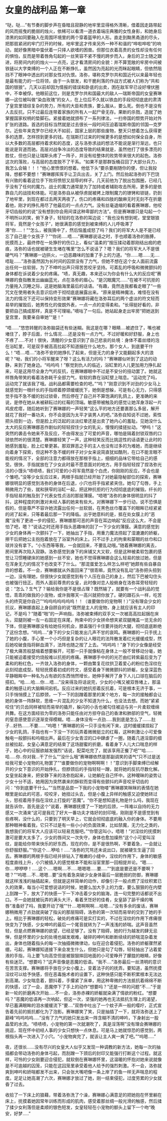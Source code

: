 # 女皇的战利品 第一章

“哒，哒….”有节奏的脚步声在昏暗且寂静的地牢里显得格外清晰，借着因走路带起的风而摇曳的脆弱的烛火，依稀可以看清一道衣着端庄典雅的女性身影，和她身后漆黑的如同要融入在周围环境里的两个穿着盔甲的人形。直走到黝黑甬道的尽头，把那扇紧闭的牢门打开的时候，地牢里这才传来另外一种不和谐的“哗啦哗啦”的响动，就好像黑暗中蛰伏着一只择人欲嗜的困兽。但那位衣着高贵的女性却没有任何的惧怕，反而是带着唇角勾起的一丝笑容不紧不慢的跨步而入，身后的卫士随之跟进，将房间内的的烛火一一点亮，这才看清房间的全貌：并不算宽敞的牢房中间被铁链以大字束缚的一个人正在不断挣扎，虽然因为亮起的光而眯起眼睛，但依然阻挡不了眼神中透出的对那女性对仇恨。洛弥，堪称克罗尔共和国近代以来最年轻也是最有能力的一位将领，由于一头银发，和干脆利落的作战方式被人们称为“共和国的银狼”。几天以前却因为情报的错误和卧底的出卖，困在敌军早已设好埋伏圈中，不幸被俘。他眼前这位，则是克罗尔共和国最大的敌人—瑞斯帝国的女皇赛琳娜—这位被叫做“染血玫瑰”的女人，在上位后不久就以铁血的手段彻彻底底的肃清了皇宫里错综复杂的势力，所有的大臣和贵族，要么服从，要么死。倒也不是没有人去反抗，只不过最后连带着家族的所有人一起尸骨无存。果断的杀戮，造就了她掌握国家权柄的垫脚石。紧接着她就颁布了一系列律法，一扫帝国的颓势开始对外扩张的道路。首选的目标当然就是过去很长一段时间压迫着瑞斯帝国的邻国—克罗尔。近些年来克罗尔已经大不如前，国家上层的那些废物，整天只想着怎么获得更多的选票，怎样捞到更多的钱。在瑞斯打过来的时候更多的是想如何保全自身，所以大多数的高层都持着求和的态度，这与洛弥求战的想法不能说是渐行渐远，也只能说是背道而驰。高层对战争冷淡的态度导致的结果就是，虽然他打了很多漂亮的胜仗，但也只是让瑞斯头疼了一阵子，并没有给整体的败势带来很大的起色。洛弥这次的落败，与高层的态度脱不了干系。“如果不是那群饭桶召回了大部分兵力，我怎么会输！！！”他心里愤恨的想着。他低下头“要杀要剐随你的便，但让我投降，想都不要想！”赛琳娜挥挥手让卫兵出去，关了上门。然后抬起洛弥的下巴饶有兴致的看着这位手下败将愤怒又屈辱的样子。几天前他为了脱出包围圈，已经几乎没有了任何的魔力。战士的魔力通常是为了加持或者辅助攻击所用，更多的是依靠自几的战技和体能。可是洛弥自从被俘虏就被拷上限制魔力的镣铐和锁链，扔到了地牢里，到现在都过去两天两夜了。伤口的疼痛和四肢的酸麻无时无刻不在折磨着他，刚才的挣扎用尽了他最后的一点点力气。没有丝毫退缩的看着赛琳娜，他咬牙切齿般的的说“没有想到你会用间谍这种卑鄙的方法”。但是赛琳娜只是勾起一个不明所以的笑，俯下身子，轻轻的在洛弥的耳边说：“我也没有想到呢，堂堂银狼将军，竟然是个女孩子”，她很满意的感觉到被束缚的人儿呼吸滞了滞“你…..！”“怎么，被我猜中了，然后恼羞成怒了吗？我们的将军大人是不是已经忘了自己是个女孩子？”“你闭…..唔…..”赛琳娜说话之时，手也顺着洛弥的胳膊，抚摸而上，最终停在一处狰狞的伤口上，看似“温柔的”按压揉动着那刚结出痂的疤痕，洛弥的话也就被硬生生堵在嘴里“怎么不说话了？嗯？我们的将军大人不是很硬气吗？”赛琳娜一边拱火，一边恶趣味的加重了手上的力道。“你……嗯……无….唔耻……”洛弥虽然因为长时间的囚禁没有了力气，但她不想在这个女人面前流露出任何一丝软弱，为了不呻吟出声只得苦苦咬牙坚持。可紊乱的呼吸和微微颤抖的身体都在诉说着少女的疼痛。“啧，真无趣，本来还以为你会有什么大的反应呢”赛琳娜的食指散发出幽幽蓝光，点在洛弥的眉心。“是沉眠魔咒……”在被不可抗拒的力量拖入沉睡之际，这是她脑海里最后的话语。“有趣，竟然连我都看走眼了”一些咒文在使用者失去意识后终于彻彻底底展露出来。“原来是精神魔法，难怪在没有法力的情况下还可以保持变形效果”赛琳娜将藏在洛弥耳后的两个虚淡的符文轻而易举的摧毁后，她男性化的俊朗外表，一点一点的变得柔和。“长得挺好看的，非要把自己搞成那样，真是不可理喻。”嘀咕了一句后。她站起身走出牢房“把她送到皇宫里，我要亲自审她”“是！”

“唔……”悠悠转醒的洛弥脑袋还有些迷糊。我这是在哪？眼睛….被遮住了，嘴也被堵住了，脖子后面，什么情况…..还是没有一点力气，不过好暖和好舒服，身上也不疼了…..不对！很快，清醒的少女意识到了自己悲哀的处境：身体不着丝缕的泡在浴缸里，可是双手被高高拉起不知道捆在什么地方。那个女人，到底要干什么！“唔….唔….”洛弥不安的她挣扎了起来，但是无力的身子又能翻起多大的浪呢？“呦，我们的小将军醒来了呀？这么有活力的吗？”赛琳娜似听到了这边的动静，来到了她身边。“呜呜呜！”察觉到仇人的临近，浴缸里的人儿更加用力挣扎起来，可是这用尽全身力气的反抗，在赛琳娜眼中不过是不安分的扭动罢了。她就这样唇角带笑的看着洛弥耗干全部力气，软软的靠在浴缸壁上喘息。“运动完了吗，运动完了就该我了哦。战利品都需要检查的吧。”“呜？”刚意识到不对劲的少女马上就感觉到一根纤长的手指顺着脖颈缓缓抚下，她倒是想躲，可是有心无力，只得感觉手指不急不缓的划过锁骨，然后停在了自己并不算饱满的乳鸽上，更准确的来说，是停在她从未被耕耘过的红莓的顶端。敏感带被触及的感觉让她浑身浮起一片鸡皮疙瘩，随后她听到了赛琳娜的一声轻笑“这么平的地方还要裹那么多层，解开就花了我好一番功夫，你不会是因为太平才装男人的吧。”洛弥自知说不过她，索性把头扭到一边，但是脸上的泛起的淡淡红晕还是出卖了她内心的羞耻。见她没什么太大的反应赛琳娜恶作剧似的轻轻捏住少女的乳尖，慢慢的揉搓扯动。“咿呜！”这突然的袭击令她来不及反应，不由得发出了可爱的声音，哪怕是隔着封锁双唇的口球依然听的很清楚。赛琳娜轻笑了一声，这种轻笑反而比挑逗性的话语更让此时的她感到羞耻，脸上红晕更甚。那双罪恶之手的主人也没有过多的为难她，而是继续向着身下探索，但这种不急不缓的样子对少女来说简直犹如酷刑，在口不能言眼不能视的情况下，全部的注意力都得放在那根手指上，细细的品味它带给自己的感受。很快，手指就放在了少女此时最不愿意面对的地方。用手指轻轻捏了捏洛弥光洁的小馒头“啧啧啧，我们可爱的小将军竟然是个白虎，你刚刚的反应，不会也是个雏吧。”没等少女反应过来，两根手指就已经开始了对她最隐秘部位的探索，赛琳娜很明显的感觉到洛弥的身体在后退，小穴也将手指紧紧夹住。她勾了勾唇，手上稍微用力了些，就和狭窄的浴缸一起，把这种抗拒的行为彻彻底底的摧毁。纤长的手指轻易的触及到了代表女性贞洁的那层薄膜。“唔嗯”洛弥的身体很明显的抖了抖，这种程度的刺激对未经人事的她来有些大。对赛琳娜下一步行动，说不恐惧是假的，但是尊严不容许她流露出任何一丝软弱，在黑色丝巾覆盖下的眼眸已经紧紧的闭了起来，只等着最后那一下的降临。出乎她意料的是，抵在处女膜上的“恶魔”没有了更进一步的侵犯，赛琳娜那可恶的声音在耳边响起“反应这么大，不会是怕了吧，嗯？”说话之时还用手指头恶趣味的刮了一下少女的薄膜。满意的感觉到少女的身体再一次颤抖了一下，她抽出了手指，用重力魔法捞起了湿漉漉的娇躯，擦干后把她公主抱抱着放在了浴室外的床上。只不过手上的拘束和蒙眼的丝巾和口球并没有拿下。“小东西等等我，一会就回来，不要乱动哦。”随着赛琳娜的离去，房间里再次陷入寂静。洛弥感觉到身下的床铺又大又软，但是这种被柔软包裹的感觉让习惯睡硬床的她感到一丝不安，她也不觉得赛琳娜会这么轻易的放过她，但是在浑身无力的情况下也改变不了什么。“那混蛋爱怎么样怎么样吧”她颇有些自暴自弃的想着。不一会，赛琳娜就从外面回来了“很乖嘛，竟然没有乱动”洛弥把头扭到一边，没有理她，但很快少女就感觉到有个人压在自己的身上，然后下巴被勾住头也被强行扭正。而外人面前尊贵的女皇，此时像对恋人般俯身在洛弥耳旁轻轻的说：“怎么？生气了？输给我你是不是很占理？既然输了，就要有一个战利品的觉悟，乖乖的做我的小宠物，或许我哪天一高兴就把你放了。硬的跟石头一样，吃苦头的终究是你自己”“呜呜呜呜呜呜呜！！（谁要做你的宠物啊！）”没有理会少女的抗议，赛琳娜直起上身自顾自的说“既然是主人的宠物，身上就应该有主人的印记，不是吗？”随着“啪”的一声响指，洛弥被束缚的双手又一次被高高拉起捆在床头，双腿则被一左一右固定在床尾，拘束中的少女拼命想夹紧双腿掩盖一览无余的下体，但是赛琳娜没有给她任何机会，膝盖强行卡住要并拢的大腿，彻彻底底断绝了这份念想。“呜呜….”身下的少女只能发出几声不甘的哀鸣。赛琳娜的一只手抚上了她的小腹，手心里一个小巧但是复杂的让人眼花的法阵散发着红光缓缓成型，然后她咬破食指将鲜血滴下，法阵也随之按了上去。“呜呜呜！”身下的少女像是经受了极大痛苦般瑟缩着想要躲开，可那一只手就像粘在身体上一般不曾移动分毫，她只能被迫着接受灼烧般难以抗拒的疼痛。赛琳娜手中的的光芒由红转紫最后变为了柔和的粉红色，一齐敛入洛弥的身体，一颗由繁复花纹拱卫着爱心的粉红色淫纹在此刻彻底成型。轻轻抚摸着初成的符文，感受着身下微微颤抖的娇躯，女皇深蓝色平静眼眸中一种名为占有欲的东西悄然增长，她伸手解开了身下人儿口球在脑后的搭扣。“哈…..哈….你….唔….”没来得及将话说完，少女的小嘴又被双唇堵上，那温柔的触感让的大脑瞬间宕机。反应过来的她抗拒着反抗着，可是根本无济于事，一只手悄悄摸上了后脖颈，一下一下的刮蹭着那里的某个地方，每一次的接触都会让她的身体一阵酥软，思维一片混乱的少女不知道为什么，也没法去想。而她“紧紧咬住”的贝齿同样被轻而易举的撬开，躲闪的小舌也被勾住被迫与另一片柔软缠绵共舞。在这方面经验为零的洛弥只能任由对方掠夺自己的香津和肺部的空气，轻微的窒息感使意识逐渐变得模糊。唔….身体没有一点劲…..我到底是怎么了…….肚子…好热……不要……“呜嗯！”赛琳娜的另一只手没有闲下来，这时缓缓揉捏起了少女的乳鸽，手指也有一下没一下的玩弄着微微挺立的红莓，这种刺激让小可爱像触电一般颤抖和呜咽出声。最后在少女青涩的口中肆虐了一圈，随着几道淫靡的细丝被拉起，女皇心满意足的结束了这场甜蜜的折磨，看着身下人儿大口喘息的样子，她心中的征服欲越发强烈“话说，配菜吃完了，就该享用正餐了吧”“哈……哈…..你..你对我…干了什么”“没什么哦”赛琳娜依然是那副调笑的语气“只不过是送给我可爱小宠物的礼物罢了”“谁要做你的宠物啊啊啊！！”意识到手脚束缚已经解开的少女下意识的开始挣扎，但脖颈后的手指轻轻一蹭，就将她的反抗尽数化解。女皇坐起身来，把安静下来的洛弥抱起来，让她躺在自己怀中。这种暧昧的姿势让少女十分不适，她用因为突然袭来的酥软而变得有些颤抖的声音咬牙切齿的问：“你到底要干什么。”“当然是品尝一下我的小宠物喽”赛琳娜笑眯眯的表情在她眼里是如此的可恶，咬咬牙，她扭过头去，但是小腹上异样的触感又迫使她转过头，怒视着用手指在淫纹上打旋的“恶魔”。“你不是想知道礼物是什么吗，我现在就告诉你，首先是这个”说着，赛琳娜抚摸了一下她的后颈，一阵难以自持的无力感又一次涌来“这可是我花了好大一番功夫才烙好的封印哦，刚刚是不是感觉到有些疼啊，没什么的，只要到了明天早上，它就会彻彻底底的融入你的身体。不要用那种眼神看着我，它只不过是有一些小小的负面效果，比如禁魔，无力化之类的，我想我们的将军大人应该可以轻易克服吧。”“你管这叫小，唔嗯！”对淫纹的抚摸刺激可是要大太多了，少女的唇间又一次失守，身体也愈加燥热“这个小可爱叫淫纹，是能给你带来快乐的好东西，现在的你，是不是很热啊，不要着急，一会就让你舒服舒服。”“你这个….咿哈！…..”洛弥的咒骂还未说出口，就被硬生生逼了回去。赛琳娜的两根手指已经并排钻入了稚嫩的小缝中，淫纹的作用下，身体的敏感程度直线上升，小穴被插入的感觉根本不能和浴室里那一回相提并论。“嗯…..你….咿咿咿！…..这个…..嗯啊….不…..嗯嗯嗯…..要…..”“到底是要还是不要啊？嗯？”“呜嗯….不…嗯嗯…要”没有着急突破少女身体最后一层脆弱的防御，赛琳娜就这样浅浅的抽插起来，但就是这样简单的动作，却像引子一般点燃了淫纹积累已久的效果，每当小可爱想说话的时候，她要么加大手上的力度，要么狠狠的在内壁上刮蹭一下，放大了的快感一下一下冲击着少女的脑海，连一句完整的话都说不出口。不一会她就被玩弄的满头大汗，看着烹饪好的佳肴，女皇舔了舔干燥的嘴唇“准备好了吗，我要开动了哦”“什….嗯啊啊啊….哈嗯….”没有多余的废话，赛琳娜稍微用了点劲就突破了指尖的那层阻碍，洛弥的第一次轻而易举的交到了她的手上。相比于赛琳娜的轻松，破处的疼痛可是实打实的，不过在淫纹的作用下疼痛很快变为了快感，少女呻吟的最后一个尾音就转为了一声浅浅的娇喘。这声音虽然轻，但是点燃赛琳娜的欲望，已经足够了。没有了阻碍，她的行为越发的肆无忌惮，但是怀里的少女的处境也越发艰难，破碎的呻吟和断断续续的娇喘混杂着发出，身体也随着指头的每一次抽插微微律动，似在迎合着侵犯。洛弥的娇躯骤然紧绷，弓起，赛琳娜知道接下来会发生什么，但她只是勾了勾唇，轻轻抽出了沾着爱液的手指，马上要飞向高空但是被狠狠摔回地面的小可爱睁开了朦胧的眼睛，好像有些迷茫。“想要吗？”这声音像是恶魔的低语。“我不….”洛弥最后一丝清明的意识在苦苦支撑。赛琳娜将手放在少女小腹上，变着法子的的抚弄。要知道，虽然抚摸淫纹可以给予快感，但在恶毒施术者的设置下，这种快感只能不断积累根本无法达到高潮。少女喘息着，颤抖着，手攥紧了床单，用这种卑微的方法抵抗着绵绵不断的快感，过了一会，恶魔停下了手上的动作“想要吗？”还是一样的问题“不….”于是新一轮的折磨再次开始…..不一会，洛弥赤裸的娇躯就染满了情欲的粉红。“想要吗？”恶魔的低语再一次响起，但这一次，坚强的她再也无法抵抗生理上的渴望，早已蓄满眼眸的泪水缓缓流下“要….”双唇中吐出了一个蚊子声一般的嘤咛，正式宣告着先前的抵抗都化为了泡影。赛琳娜笑了笑，只是抽插了一下，就将洛弥送上了巅峰“呜呜呜呜…..”没有了力气的她只发出来一阵含糊不清的呻吟，下身射出一股晶莹的水流。“啧啧啧，小宠物的第一次就潮吹了，真是淫荡啊”没有理会赛琳娜的挑逗，现在怀中初经人事的少女只想快一点休息。可是马上她就惊恐的感觉到，两根指头再一次进入了小穴。“小宠物爽完了，就该让主人爽一爽了吧。”“呜嗯…..”

夜，还很长……没有尽兴的女皇大人似乎又发现一种调教的新方法，她每一次的抽插都会带动洛弥的身体弓起，而刮蹭一下颈后的封印又能强行打断这个过程。就这样，可怜的少女刚要迎合侵犯，就软倒在赛琳娜怀里，这温暖的怀抱对她来说就像是不可逾越的囚笼，只能在这囚笼里承受着他人给予的强烈刺激。不一会，洛弥就爽到呻吟和娇喘都发不出来，只会张大嘴吧像一条上岸了的鱼一样无声喘息的程度。足足让她高潮了六次，赛琳娜才放过了她，刚一结束侵犯，过度劳累的少女就昏了过去。

收拾了一下床上的狼藉，带着洛弥洗了个澡，赛琳娜心满意足的把她抱在怀里躺在床上，抚摸着她因常年训练而形成的肌肉，感受着那丝绸一般光滑的触感，然后揉了揉少女利落但是柔顺的银色短发，女皇轻轻在小宠物的额头上留下一个吻“晚安，好梦…..”
